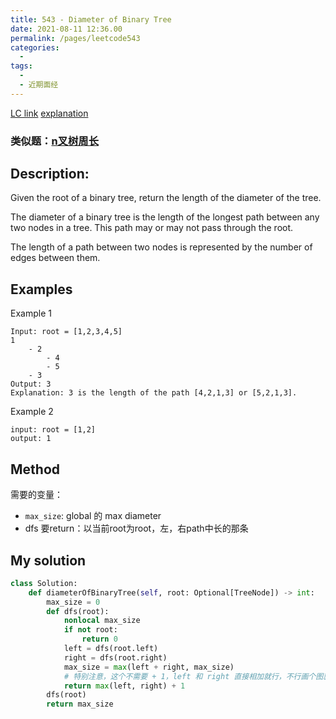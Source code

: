```yaml
---
title: 543 - Diameter of Binary Tree
date: 2021-08-11 12:36.00
permalink: /pages/leetcode543
categories:
  - 
tags:
  - 
  - 近期面经
---
```

[LC link](https://leetcode.com/problems/diameter-of-binary-tree/)
[explanation](https://leetcode-cn.com/problems/diameter-of-binary-tree/solution/hot-100-9er-cha-shu-de-zhi-jing-python3-di-gui-ye-/)
### 类似题：[n叉树周长](https://emmableu.github.io/blog/pages/430475)
## Description:
Given the root of a binary tree, return the length of the diameter of the tree.

The diameter of a binary tree is the length of the longest path between any two nodes in a tree. This path may or may not pass through the root.

The length of a path between two nodes is represented by the number of edges between them.


## Examples
Example 1
```
Input: root = [1,2,3,4,5]
1
    - 2
        - 4
        - 5
    - 3
Output: 3
Explanation: 3 is the length of the path [4,2,1,3] or [5,2,1,3].
```
Example 2
```
input: root = [1,2]
output: 1
```
## Method
需要的变量：
- `max_size`: global 的 max diameter
- dfs 要return：以当前root为root，左，右path中长的那条

## My solution
```python
class Solution:
    def diameterOfBinaryTree(self, root: Optional[TreeNode]) -> int:
        max_size = 0
        def dfs(root):
            nonlocal max_size
            if not root:
                return 0
            left = dfs(root.left) 
            right = dfs(root.right) 
            max_size = max(left + right, max_size)
            # 特别注意，这个不需要 + 1，left 和 right 直接相加就行，不行画个图就懂了
            return max(left, right) + 1
        dfs(root)
        return max_size
```
